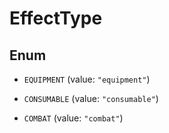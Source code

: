 

# EffectType

## Enum


* `EQUIPMENT` (value: `"equipment"`)

* `CONSUMABLE` (value: `"consumable"`)

* `COMBAT` (value: `"combat"`)



